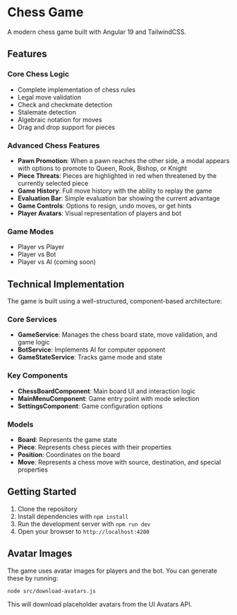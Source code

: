 # Chess Game

A modern chess game built with Angular 19 and TailwindCSS.

## Features

### Core Chess Logic
- Complete implementation of chess rules
- Legal move validation
- Check and checkmate detection
- Stalemate detection
- Algebraic notation for moves
- Drag and drop support for pieces

### Advanced Chess Features
- **Pawn Promotion**: When a pawn reaches the other side, a modal appears with options to promote to Queen, Rook, Bishop, or Knight
- **Piece Threats**: Pieces are highlighted in red when threatened by the currently selected piece
- **Game History**: Full move history with the ability to replay the game
- **Evaluation Bar**: Simple evaluation bar showing the current advantage
- **Game Controls**: Options to resign, undo moves, or get hints
- **Player Avatars**: Visual representation of players and bot

### Game Modes
- Player vs Player
- Player vs Bot
- Player vs AI (coming soon)

## Technical Implementation

The game is built using a well-structured, component-based architecture:

### Core Services
- **GameService**: Manages the chess board state, move validation, and game logic
- **BotService**: Implements AI for computer opponent
- **GameStateService**: Tracks game mode and state

### Key Components
- **ChessBoardComponent**: Main board UI and interaction logic
- **MainMenuComponent**: Game entry point with mode selection
- **SettingsComponent**: Game configuration options

### Models
- **Board**: Represents the game state
- **Piece**: Represents chess pieces with their properties
- **Position**: Coordinates on the board
- **Move**: Represents a chess move with source, destination, and special properties

## Getting Started

1. Clone the repository
2. Install dependencies with `npm install`
3. Run the development server with `npm run dev`
4. Open your browser to `http://localhost:4200`

## Avatar Images

The game uses avatar images for players and the bot. You can generate these by running:

```
node src/download-avatars.js
```

This will download placeholder avatars from the UI Avatars API.

